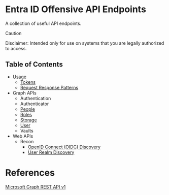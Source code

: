 # Entra ID Offensive API Endpoints
A collection of useful API endpoints.
> [!CAUTION]
> Disclaimer: Intended only for use on systems that you are legally authorized to access.
## Table of Contents
- [Usage](usage.md)
  - [Tokens](usage.md#tokens)
  - [Request Response Patterns](usage.md#request-response-patterns)
- Graph APIs
  - Authentication
  - Authenticator
  - [People](apis/graph/v1/people.md)
  - [Roles](apis/graph/v1/roles.md)
  - [Storage](apis/graph/v1/storage.md)
  - [User](apis/graph/v1/user.md)
  - Vaults
- Web APIs
  - Recon
    - [OpenID Connect (OIDC) Discovery](apis/web/recon/oidc-discovery.md)
    - [User Realm Discovery](apis/web/recon/user-realm-discovery.md)
# References
[Microsoft Graph REST API v1](https://learn.microsoft.com/en-us/graph/?view=graph-rest-1.0)
